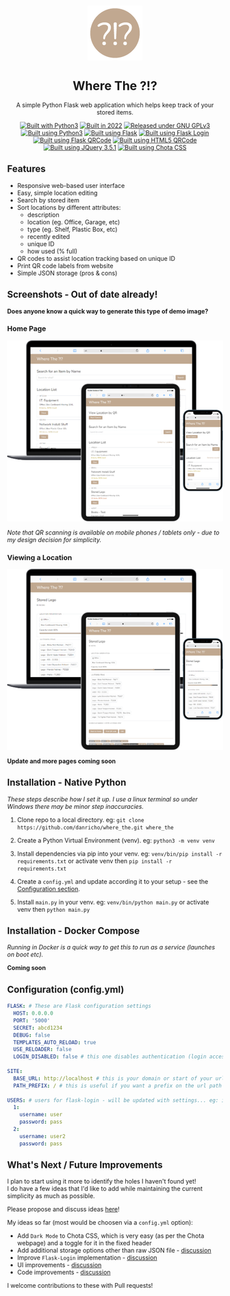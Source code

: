 <div align="center">

<img src="static/logo_md.png"/>

# Where The ?!?

A simple Python Flask web application which helps keep track of your stored items.

<a href="https://danricho.com"><img src="https://img.shields.io/static/v1?label=built by&message=danricho&style=flat&color=C0A890&labelColor=a0a0a0" alt="Built with Python3"></a> <a href="https://en.wikipedia.org/wiki/2022"><img src="https://img.shields.io/static/v1?label=built in&message=2022&style=flat&color=C0A890&labelColor=a0a0a0" alt="Built in 2022"></a> <a href="https://choosealicense.com/licenses/gpl-3.0/"><img src="https://img.shields.io/static/v1?label=released under&message=GNU GPLv3&style=flat&color=C0A890&labelColor=a0a0a0" alt="Released under GNU GPLv3"></a>
<a href="https://www.python.org/"><img src="https://img.shields.io/badge/built using-Python 3-C0A890?labelColor=a0a0a0&style=flat" alt="Built using Python3"></a> <a href="https://flask.palletsprojects.com/"><img src="https://img.shields.io/badge/built using-Flask-C0A890?labelColor=a0a0a0&style=flat" alt="Built using Flask"></a> <a href="https://flask-login.readthedocs.io/en/latest/"><img src="https://img.shields.io/badge/built using-Flask Login-C0A890?labelColor=a0a0a0&style=flat" alt="Built using Flask Login"></a> <a href="https://marcoagner.github.io/Flask-QRcode/"><img src="https://img.shields.io/badge/built using-Flask QRCode-C0A890?labelColor=a0a0a0&style=flat" alt="Built using Flask QRCode"></a> <a href="https://github.com/mebjas/html5-qrcode"><img src="https://img.shields.io/badge/built using-HTML5 QRCode-C0A890?labelColor=a0a0a0&style=flat" alt="Built using HTML5 QRCode"></a> <a href="https://jquery.com/"><img src="https://img.shields.io/badge/built using-JQuery 3.5.1-C0A890?labelColor=a0a0a0&style=flat" alt="Built using JQuery 3.5.1"></a> <a href="https://jenil.github.io/chota/"><img src="https://img.shields.io/badge/built using-Chota CSS-C0A890?labelColor=a0a0a0&style=flat" alt="Built using Chota CSS"></a>

</div>

## Features

- Responsive web-based user interface
- Easy, simple location editing
- Search by stored item
- Sort locations by different attributes:
   - description
   - location (eg. Office, Garage, etc)
   - type (eg. Shelf, Plastic Box, etc)
   - recently edited
   - unique ID
   - how used (% full)
- QR codes to assist location tracking based on unique ID
- Print QR code labels from website
- Simple JSON storage (pros & cons)

## Screenshots - Out of date already!

**Does anyone know a quick way to generate this type of demo image?**

### Home Page

<img src="static/screenshots/home-page.png"/>

*Note that QR scanning is available on mobile phones / tablets only - due to my design decision for simplicity.*

### Viewing a Location

<img src="static/screenshots/view-page.png"/>

**Update and more pages coming soon**

## Installation - Native Python

*These steps describe how I set it up. I use a linux terminal so under Windows there may be minor step inaccuracies.*

1.  Clone repo to a local directory.
    eg: `git clone https://github.com/danricho/where_the.git where_the`

1.  Create a Python Virtual Environment (venv).
    eg: `python3 -m venv venv`

1.  Install dependencies via pip into your venv.
    eg: `venv/bin/pip install -r requirements.txt` or activate venv then `pip install -r requirements.txt` 

1.  Create a `config.yml` and update according it to your setup - see the [Configuration section](#configuration-configyml).

1.  Install `main.py` in your venv.
    eg: `venv/bin/python main.py` or activate venv then `python main.py` 

## Installation - Docker Compose

*Running in Docker is a quick way to get this to run as a service (launches on boot etc).*

**Coming soon**

## Configuration (config.yml)

```yaml
FLASK: # These are Flask configuration settings
  HOST: 0.0.0.0
  PORT: '5000'
  SECRET: abcd1234 
  DEBUG: false
  TEMPLATES_AUTO_RELOAD: true
  USE_RELOADER: false
  LOGIN_DISABLED: false # this one disables authentication (login access control)

SITE:
  BASE_URL: http://localhost # this is your domain or start of your url 
  PATH_PREFIX: / # this is useful if you want a prefix on the url path

USERS: # users for flask-login - will be updated with settings... eg: if you change your sorting
  1:
    username: user
    password: pass
  2:
    username: user2
    password: pass
```

## What's Next / Future Improvements

I plan to start using it more to identify the holes I haven't found yet!  
I do have a few ideas that I'd like to add while maintaining the current simplicity as much as possible.  

Please propose and discuss ideas [here](https://github.com/danricho/where_the/discussions)!

My ideas so far (most would be choosen via a `config.yml` option):​
- Add `Dark Mode` to Chota CSS, which is very easy (as per the Chota webpage) and a toggle for it in the fixed header
- Add additional storage options other than raw JSON file  - [discussion](https://github.com/danricho/where_the/discussions/3)
- Improve `Flask-Login` implementation - [discussion](https://github.com/danricho/where_the/discussions/5)
- UI improvements - [discussion](https://github.com/danricho/where_the/discussions/9)
- Code improvements - [discussion](https://github.com/danricho/where_the/discussions/7)

I welcome contributions to these with Pull requests!